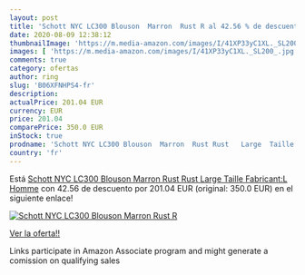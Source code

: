 ```yaml
---
layout: post
title: 'Schott NYC LC300 Blouson  Marron  Rust R al 42.56 % de descuento'
date: 2020-08-09 12:38:12
thumbnailImage: 'https://m.media-amazon.com/images/I/41XP33yC1XL._SL200_.jpg'
images: [ 'https://m.media-amazon.com/images/I/41XP33yC1XL._SL200_.jpg' ]
comments: true
category: ofertas
author: ring
slug: 'B06XFNHPS4-fr'
description:
actualPrice: 201.04 EUR
currency: EUR
price: 201.04
comparePrice: 350.0 EUR
inStock: true
prodname: 'Schott NYC LC300 Blouson  Marron  Rust Rust   Large  Taille Fabricant:L  Homme'
country: 'fr'
---
```


Está [Schott NYC LC300 Blouson  Marron  Rust Rust   Large  Taille Fabricant:L  Homme](https://www.amazon.fr/dp/B06XFNHPS4/?tag=tolees0d-21) con 42.56 de descuento por 201.04 EUR (original: 350.0 EUR) en el siguiente enlace!

[![Schott NYC LC300 Blouson  Marron  Rust R](https://m.media-amazon.com/images/I/41XP33yC1XL._SL200_.jpg)](https://www.amazon.fr/dp/B06XFNHPS4/?tag=tolees0d-21)

[Ver la oferta!!](https://www.amazon.fr/dp/B06XFNHPS4/?tag=tolees0d-21)

Links participate in Amazon Associate program and might generate a comission on qualifying sales


